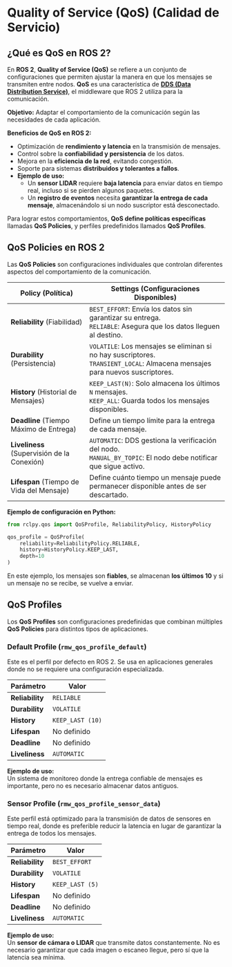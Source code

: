 # Quality of Service (QoS) (Calidad de Servicio)

## ¿Qué es QoS en ROS 2?

En **ROS 2**, **Quality of Service (QoS)** se refiere a un conjunto de configuraciones que permiten ajustar la manera en que los mensajes se transmiten entre nodos. **QoS** es una característica de [**DDS (Data Distribution Service)**](DDS.md), el middleware que ROS 2 utiliza para la comunicación.  

**Objetivo:** Adaptar el comportamiento de la comunicación según las necesidades de cada aplicación.  

**Beneficios de QoS en ROS 2:**  
- Optimización de **rendimiento y latencia** en la transmisión de mensajes.  
- Control sobre la **confiabilidad y persistencia** de los datos.  
- Mejora en la **eficiencia de la red**, evitando congestión.  
- Soporte para sistemas **distribuidos y tolerantes a fallos**.  
- **Ejemplo de uso:**  
    - Un **sensor LIDAR** requiere **baja latencia** para enviar datos en tiempo real, incluso si se pierden algunos paquetes.  
    - Un **registro de eventos** necesita **garantizar la entrega de cada mensaje**, almacenándolo si un nodo suscriptor está desconectado.  

Para lograr estos comportamientos, **QoS define políticas específicas** llamadas **QoS Policies**, y perfiles predefinidos llamados **QoS Profiles**.  

## QoS Policies en ROS 2

Las **QoS Policies** son configuraciones individuales que controlan diferentes aspectos del comportamiento de la comunicación.  

| **Policy (Política)** | **Settings (Configuraciones Disponibles)** |
|----------------------|--------------------------------------------|
| **Reliability** (Fiabilidad) | `BEST_EFFORT`: Envía los datos sin garantizar su entrega.<br> `RELIABLE`: Asegura que los datos lleguen al destino. |
| **Durability** (Persistencia) | `VOLATILE`: Los mensajes se eliminan si no hay suscriptores.<br> `TRANSIENT_LOCAL`: Almacena mensajes para nuevos suscriptores. |
| **History** (Historial de Mensajes) | `KEEP_LAST(N)`: Solo almacena los últimos `N` mensajes.<br> `KEEP_ALL`: Guarda todos los mensajes disponibles. |
| **Deadline** (Tiempo Máximo de Entrega) | Define un tiempo límite para la entrega de cada mensaje. |
| **Liveliness** (Supervisión de la Conexión) | `AUTOMATIC`: DDS gestiona la verificación del nodo.<br> `MANUAL_BY_TOPIC`: El nodo debe notificar que sigue activo. |
| **Lifespan** (Tiempo de Vida del Mensaje) | Define cuánto tiempo un mensaje puede permanecer disponible antes de ser descartado. |

**Ejemplo de configuración en Python:**  
```python
from rclpy.qos import QoSProfile, ReliabilityPolicy, HistoryPolicy

qos_profile = QoSProfile(
    reliability=ReliabilityPolicy.RELIABLE,
    history=HistoryPolicy.KEEP_LAST,
    depth=10
)
```
En este ejemplo, los mensajes son **fiables**, se almacenan **los últimos 10** y si un mensaje no se recibe, se vuelve a enviar.  

## QoS Profiles

Los **QoS Profiles** son configuraciones predefinidas que combinan múltiples **QoS Policies** para distintos tipos de aplicaciones.  

### Default Profile (`rmw_qos_profile_default`)

Este es el perfil por defecto en ROS 2. Se usa en aplicaciones generales donde no se requiere una configuración especializada.  

| **Parámetro**     | **Valor** |
|------------------|----------|
| **Reliability**  | `RELIABLE` |
| **Durability**   | `VOLATILE` |
| **History**      | `KEEP_LAST (10)` |
| **Lifespan**     | No definido |
| **Deadline**     | No definido |
| **Liveliness**   | `AUTOMATIC` |

**Ejemplo de uso:**  
Un sistema de monitoreo donde la entrega confiable de mensajes es importante, pero no es necesario almacenar datos antiguos.  

### Sensor Profile (`rmw_qos_profile_sensor_data`)

Este perfil está optimizado para la transmisión de datos de sensores en tiempo real, donde es preferible reducir la latencia en lugar de garantizar la entrega de todos los mensajes.  

| **Parámetro**     | **Valor** |
|------------------|----------|
| **Reliability**  | `BEST_EFFORT` |
| **Durability**   | `VOLATILE` |
| **History**      | `KEEP_LAST (5)` |
| **Lifespan**     | No definido |
| **Deadline**     | No definido |
| **Liveliness**   | `AUTOMATIC` |

**Ejemplo de uso:**  
Un **sensor de cámara o LIDAR** que transmite datos constantemente. No es necesario garantizar que cada imagen o escaneo llegue, pero sí que la latencia sea mínima.  
